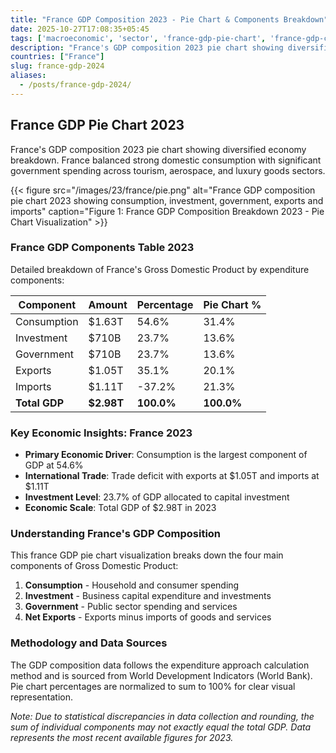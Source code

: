 ```yaml
---
title: "France GDP Composition 2023 - Pie Chart & Components Breakdown"
date: 2025-10-27T17:08:35+05:45
tags: ['macroeconomic', 'sector', 'france-gdp-pie-chart', 'france-gdp-components', 'french-economy', 'gdp-pie-chart', 'economic-pie', 'gdp-breakdown', 'macroeconomic', 'sector-analysis', 'tourism-economy', 'government-spending']
description: "France's GDP composition 2023 pie chart showing diversified economy breakdown. France balanced strong domestic consumption with significant government spending across tourism, aerospace, and luxury goods sectors."
countries: ["France"]
slug: france-gdp-2024
aliases:
  - /posts/france-gdp-2024/
---
```


## France GDP Pie Chart 2023

France's GDP composition 2023 pie chart showing diversified economy breakdown. France balanced strong domestic consumption with significant government spending across tourism, aerospace, and luxury goods sectors.

{{< figure src="/images/23/france/pie.png" 
alt="France GDP composition pie chart 2023 showing consumption, investment, government, exports and imports"
caption="Figure 1: France GDP Composition Breakdown 2023 - Pie Chart Visualization" >}}

### France GDP Components Table 2023

Detailed breakdown of France's Gross Domestic Product by expenditure components:

| Component | Amount | Percentage | Pie Chart % |
|-----------|--------|------------|-------------|
| Consumption | $1.63T | 54.6% | 31.4% |
| Investment | $710B | 23.7% | 13.6% |
| Government | $710B | 23.7% | 13.6% |
| Exports | $1.05T | 35.1% | 20.1% |
| Imports | $1.11T | -37.2% | 21.3% |
| **Total GDP** | **$2.98T** | **100.0%** | **100.0%** |

### Key Economic Insights: France 2023

- **Primary Economic Driver**: Consumption is the largest component of GDP at 54.6%
- **International Trade**: Trade deficit with exports at $1.05T and imports at $1.11T
- **Investment Level**: 23.7% of GDP allocated to capital investment
- **Economic Scale**: Total GDP of $2.98T in 2023

### Understanding France's GDP Composition

This france GDP pie chart visualization breaks down the four main components of Gross Domestic Product:

1. **Consumption** - Household and consumer spending
2. **Investment** - Business capital expenditure and investments  
3. **Government** - Public sector spending and services
4. **Net Exports** - Exports minus imports of goods and services

### Methodology and Data Sources

The GDP composition data follows the expenditure approach calculation method and is sourced from World Development Indicators (World Bank). Pie chart percentages are normalized to sum to 100% for clear visual representation.

*Note: Due to statistical discrepancies in data collection and rounding, the sum of individual components may not exactly equal the total GDP. Data represents the most recent available figures for 2023.*